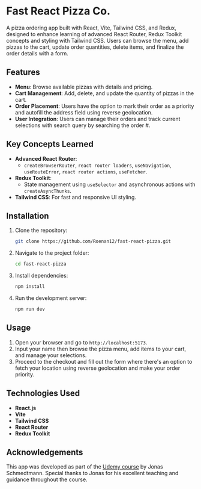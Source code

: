 # Fast React Pizza Co.

A pizza ordering app built with React, Vite, Tailwind CSS, and Redux, designed to enhance learning of advanced React Router, Redux Toolkit concepts and styling with Tailwind CSS. Users can browse the menu, add pizzas to the cart, update order quantities, delete items, and finalize the order details with a form.

## Features
- **Menu**: Browse available pizzas with details and pricing.
- **Cart Management**: Add, delete, and update the quantity of pizzas in the cart.
- **Order Placement**: Users have the option to mark their order as a priority and autofill the address field using reverse geolocation.
- **User Integration**: Users can manage their orders and track current selections with search query by searching the order #.
  
## Key Concepts Learned
- **Advanced React Router**: 
  - `createBrowserRouter`, `react router loaders`, `useNavigation`, `useRouteError`, `react router actions`, `useFetcher`.
- **Redux Toolkit**: 
  - State management using `useSelector` and asynchronous actions with `createAsyncThunks`.
- **Tailwind CSS**: For fast and responsive UI styling.

## Installation

1. Clone the repository:
    ```bash
    git clone https://github.com/Roenan12/fast-react-pizza.git
    ```
2. Navigate to the project folder:
    ```bash
    cd fast-react-pizza
    ```
3. Install dependencies:
    ```bash
    npm install
    ```
4. Run the development server:
    ```bash
    npm run dev
    ```

## Usage

1. Open your browser and go to `http://localhost:5173`.
2. Input your name then browse the pizza menu, add items to your cart, and manage your selections.
3. Proceed to the checkout and fill out the form where there's an option to fetch your location using reverse geolocation and make your order priority.

## Technologies Used
- **React.js**
- **Vite**
- **Tailwind CSS**
- **React Router**
- **Redux Toolkit**

## Acknowledgements
This app was developed as part of the [Udemy course](https://www.udemy.com/course/the-ultimate-react-course/) by Jonas Schmedtmann. Special thanks to Jonas for his excellent teaching and guidance throughout the course.
